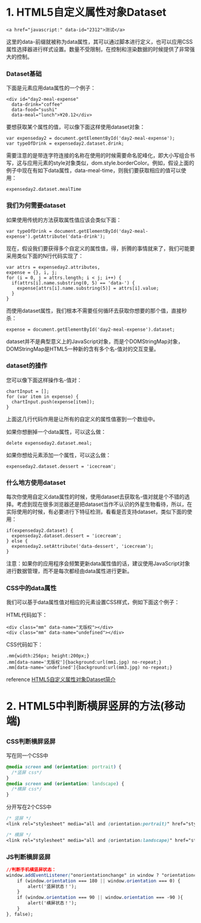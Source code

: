 # 1. HTML5自定义属性对象Dataset

```
<a href="javascript:" data-id="2312">测试</a>
```
这里的data-前缀就被称为data属性，其可以通过脚本进行定义，也可以应用CSS属性选择器进行样式设置。数量不受限制，在控制和渲染数据的时候提供了非常强大的控制。

### Dataset基础
下面是元素应用data属性的一个例子：
```
<div id="day2-meal-expense" 
  data-drink="coffee" 
  data-food="sushi" 
  data-meal="lunch">¥20.12</div>
```
要想获取某个属性的值，可以像下面这样使用dataset对象：
```
var expenseday2 = document.getElementById('day2-meal-expense');  
var typeOfDrink = expenseday2.dataset.drink;
```
需要注意的是带连字符连接的名称在使用的时候需要命名驼峰化，即大小写组合书写，这与应用元素的style对象类似，dom.style.borderColor。例如，假设上面的例子中现在有如下data属性，data-meal-time，则我们要获取相应的值可以使用：
```
expenseday2.dataset.mealTime
```


### 我们为何需要dataset

如果使用传统的方法获取属性值应该会类似下面：
```
var typeOfDrink = document.getElementById('day2-meal-expense').getAttribute('data-drink');
```
现在，假设我们要获得多个自定义的属性值，得，折腾的事情就来了，我们可能要采用类似下面的N行代码实现了：
```
var attrs = expenseday2.attributes,
expense = {}, i, j;  
for (i = 0, j = attrs.length; i < j; i++) {
  if(attrs[i].name.substring(0, 5) == 'data-') {
    expense[attrs[i].name.substring(5)] = attrs[i].value;
  }
}
```
而使用dataset属性，我们根本不需要任何循环去获取你想要的那个值，直接秒杀：
```
expense = document.getElementById('day2-meal-expense').dataset;
```
dataset并不是典型意义上的JavaScript对象，而是个DOMStringMap对象，DOMStringMap是HTML5一种新的含有多个名-值对的交互变量。


### dataset的操作

您可以像下面这样操作名-值对：
```
chartInput = [];
for (var item in expense) {
  chartInput.push(expense[item]);
}
```
上面这几行代码作用是让所有的自定义的属性值塞到一个数组中。

如果你想删掉一个data属性，可以这么做：
```
delete expenseday2.dataset.meal;
```
如果你想给元素添加一个属性，可以这么做：
```
expenseday2.dataset.dessert = 'icecream';
```
### 什么地方使用dataset

每次你使用自定义data属性的时候，使用dataset去获取名-值对就是个不错的选择。考虑到现在很多浏览器还是把dataset当作不认识的外星生物看待，所以，在实际使用的时候，有必要进行下特征检测，看看是否支持dataset，类似下面的使用：
```
if(expenseday2.dataset) {
  expenseday2.dataset.dessert = 'icecream';
} else {
  expenseday2.setAttribute('data-dessert', 'icecream');
}
```
注意：如果你的应用程序会频繁更新data属性值的话，建议使用JavaScript对象进行数据管理，而不是每次都经由data属性进行更新。

### CSS中的data属性
我们可以基于data属性值对相应的元素设置CSS样式，例如下面这个例子：

HTML代码如下：
```
<div class="mm" data-name="无版权"></div>
<div class="mm" data-name="undefined"></div>
```
CSS代码如下：
```
.mm{width:256px; height:200px;}
.mm[data-name='无版权']{background:url(mm1.jpg) no-repeat;}
.mm[data-name='undefined']{background:url(mm3.jpg) no-repeat;}
```



reference
[HTML5自定义属性对象Dataset简介](https://www.zhangxinxu.com/wordpress/2011/06/html5%E8%87%AA%E5%AE%9A%E4%B9%89%E5%B1%9E%E6%80%A7%E5%AF%B9%E8%B1%A1dataset%E7%AE%80%E4%BB%8B/)


# 2. HTML5中判断横屏竖屏的方法(移动端)

### CSS判断横屏竖屏
写在同一个CSS中

``` css
@media screen and (orientation: portrait) {   
  /*竖屏 css*/   
}    
@media screen and (orientation: landscape) {   
  /*横屏 css*/   
}

```

分开写在2个CSS中

```css
/* 竖屏 */
<link rel="stylesheet" media="all and (orientation:portrait)" href="style1.css"> 

/* 横屏 */
<link rel="stylesheet" media="all and (orientation:landscape)" href="style2.css"> 

```

### JS判断横屏竖屏
``` css
//判断手机横竖屏状态：   
window.addEventListener("onorientationchange" in window ? "orientationchange" : "resize", function() {   
    if (window.orientation === 180 || window.orientation === 0) {    
        alert('竖屏状态！');   
    }    
    if (window.orientation === 90 || window.orientation === -90 ){    
        alert('横屏状态！');   
    }     
}, false);

```

